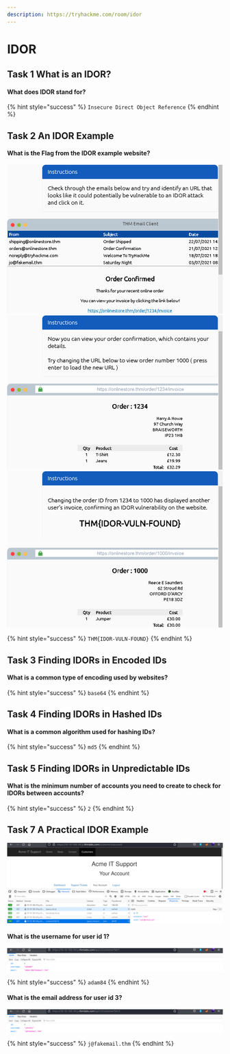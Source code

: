 ```yaml
---
description: https://tryhackme.com/room/idor
---
```


# IDOR

## Task 1 What is an IDOR?

#### What does IDOR stand for?

{% hint style="success" %}
`Insecure Direct Object Reference`
{% endhint %}

## &#x20;Task 2 An IDOR Example

#### What is the Flag from the IDOR example website?

![](<../../.gitbook/assets/Screenshot from 2022-03-08 07-29-02.png>) ![](<../../.gitbook/assets/Screenshot from 2022-03-08 07-29-41.png>) ![](<../../.gitbook/assets/Screenshot from 2022-03-08 07-29-57.png>)

{% hint style="success" %}
`THM{IDOR-VULN-FOUND}`
{% endhint %}

## Task 3 Finding IDORs in Encoded IDs

#### What is a common type of encoding used by websites?

{% hint style="success" %}
`base64`
{% endhint %}

## Task 4 Finding IDORs in Hashed IDs

#### What is a common algorithm used for hashing IDs?

{% hint style="success" %}
`md5`
{% endhint %}

## Task 5 Finding IDORs in Unpredictable IDs

#### What is the minimum number of accounts you need to create to check for IDORs between accounts?

{% hint style="success" %}
`2`
{% endhint %}

## Task 7 A Practical IDOR Example

![](<../../.gitbook/assets/Screenshot from 2022-03-08 19-45-48.png>)

#### What is the username for user id 1?

![](<../../.gitbook/assets/Screenshot from 2022-03-08 19-46-39.png>)

{% hint style="success" %}
`adam84`
{% endhint %}

#### What is the email address for user id 3?

![](<../../.gitbook/assets/Screenshot from 2022-03-08 19-46-59.png>)

{% hint style="success" %}
`j@fakemail.thm`
{% endhint %}
